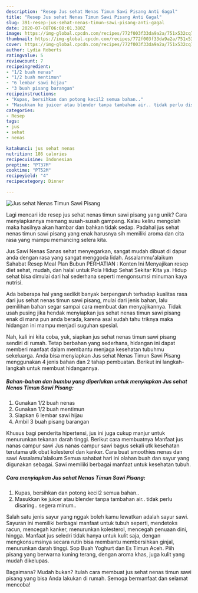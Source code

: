 ```yaml
---
description: "Resep Jus sehat Nenas Timun Sawi Pisang Anti Gagal"
title: "Resep Jus sehat Nenas Timun Sawi Pisang Anti Gagal"
slug: 391-resep-jus-sehat-nenas-timun-sawi-pisang-anti-gagal
date: 2020-07-08T06:08:01.380Z
image: https://img-global.cpcdn.com/recipes/772f003f33da9a2a/751x532cq70/jus-sehat-nenas-timun-sawi-pisang-foto-resep-utama.jpg
thumbnail: https://img-global.cpcdn.com/recipes/772f003f33da9a2a/751x532cq70/jus-sehat-nenas-timun-sawi-pisang-foto-resep-utama.jpg
cover: https://img-global.cpcdn.com/recipes/772f003f33da9a2a/751x532cq70/jus-sehat-nenas-timun-sawi-pisang-foto-resep-utama.jpg
author: Lydia Roberts
ratingvalue: 5
reviewcount: 7
recipeingredient:
- "1/2 buah nenas"
- "1/2 buah mentimun"
- "6 lembar sawi hijau"
- "3 buah pisang barangan"
recipeinstructions:
- "Kupas, bersihkan dan potong kecil2 semua bahan.."
- "Masukkan ke juicer atau blender tanpa tambahan air.. tidak perlu disaring.. segera minum.."
categories:
- Resep
tags:
- jus
- sehat
- nenas

katakunci: jus sehat nenas 
nutrition: 186 calories
recipecuisine: Indonesian
preptime: "PT37M"
cooktime: "PT52M"
recipeyield: "4"
recipecategory: Dinner

---
```



![Jus sehat Nenas Timun Sawi Pisang](https://img-global.cpcdn.com/recipes/772f003f33da9a2a/751x532cq70/jus-sehat-nenas-timun-sawi-pisang-foto-resep-utama.jpg)

Lagi mencari ide resep jus sehat nenas timun sawi pisang yang unik? Cara menyiapkannya memang susah-susah gampang. Kalau keliru mengolah maka hasilnya akan hambar dan bahkan tidak sedap. Padahal jus sehat nenas timun sawi pisang yang enak harusnya sih memiliki aroma dan cita rasa yang mampu memancing selera kita.

Jus Sawi Nenas Sanas sehat menyegarkan, sangat mudah dibuat di dapur anda dengan rasa yang sangat menggoda lidah. Assalammu&#39;alaikum Sahabat Resep Meal Plan Bubun PERHATIAN : Konten Ini Menyajikan resep diet sehat, mudah, dan halal untuk Pola Hidup Sehat Sekitar Kita ya. Hidup sehat bisa dimulai dari hal sederhana seperti mengonsumsi minuman kaya nutrisi.

Ada beberapa hal yang sedikit banyak berpengaruh terhadap kualitas rasa dari jus sehat nenas timun sawi pisang, mulai dari jenis bahan, lalu pemilihan bahan segar sampai cara membuat dan menyajikannya. Tidak usah pusing jika hendak menyiapkan jus sehat nenas timun sawi pisang enak di mana pun anda berada, karena asal sudah tahu triknya maka hidangan ini mampu menjadi suguhan spesial.


Nah, kali ini kita coba, yuk, siapkan jus sehat nenas timun sawi pisang sendiri di rumah. Tetap berbahan yang sederhana, hidangan ini dapat memberi manfaat dalam membantu menjaga kesehatan tubuhmu sekeluarga. Anda bisa menyiapkan Jus sehat Nenas Timun Sawi Pisang menggunakan 4 jenis bahan dan 2 tahap pembuatan. Berikut ini langkah-langkah untuk membuat hidangannya.

<!--inarticleads1-->

##### Bahan-bahan dan bumbu yang diperlukan untuk menyiapkan Jus sehat Nenas Timun Sawi Pisang:

1. Gunakan 1/2 buah nenas
1. Gunakan 1/2 buah mentimun
1. Siapkan 6 lembar sawi hijau
1. Ambil 3 buah pisang barangan


Khusus bagi penderita hipertensi, jus ini juga cukup manjur untuk menurunkan tekanan darah tinggi. Berikut cara membuatnya Manfaat jus nanas campur sawi Jus nanas campur sawi bagus sekali utk kesehatan terutama utk obat kolesterol dan kanker. Cara buat smoothies nenas dan sawi Assalamu&#39;alaikum Semua sahabat hari ini olahan buah dan sayur yang digunakan sebagai. Sawi memiliki berbagai manfaat untuk kesehatan tubuh. 

<!--inarticleads2-->

##### Cara menyiapkan Jus sehat Nenas Timun Sawi Pisang:

1. Kupas, bersihkan dan potong kecil2 semua bahan..
1. Masukkan ke juicer atau blender tanpa tambahan air.. tidak perlu disaring.. segera minum..


Salah satu jenis sayur yang nggak boleh kamu lewatkan adalah sayur sawi. Sayuran ini memiliki berbagai manfaat untuk tubuh seperti, mendetoks racun, mencegah kanker, menurunkan kolesterol, mencegah penuaan dini, hingga. Manfaat jus seledri tidak hanya untuk kulit saja, dengan mengkonsumsinya secara rutin bisa membantu membersihkan ginjal, menurunkan darah tinggi. Sop Buah Yoghurt dan Es Timun Aceh. Piih pisang yang berwarna kuning terang, dengan aroma khas, juga kulit yang mudah dikelupas. 

Bagaimana? Mudah bukan? Itulah cara membuat jus sehat nenas timun sawi pisang yang bisa Anda lakukan di rumah. Semoga bermanfaat dan selamat mencoba!
